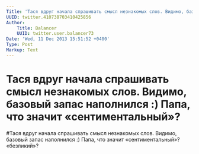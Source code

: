 ```yaml
---
Title: 'Тася вдруг начала спрашивать смысл незнакомых слов. Видимо, базовый запас наполнился :) Папа, что значит «сентиментальный»?'
UUID: twitter.410738703410425856
Author:
    Title: Balancer
    UUID: twitter.user.balancer73
Date: 'Wed, 11 Dec 2013 15:51:52 +0400'
Type: Post
Markup: Text
---
```


# Тася вдруг начала спрашивать смысл незнакомых слов. Видимо, базовый запас наполнился :) Папа, что значит «сентиментальный»?

#Тася вдруг начала спрашивать смысл незнакомых слов. Видимо,
базовый запас наполнился :) Папа, что значит
«сентиментальный»? «безликий»?